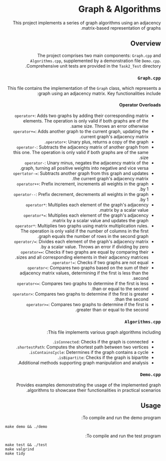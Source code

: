 <div dir="rtl" lang="he">

# Graph & Algorithms

This project implements a series of graph algorithms using an adjacency matrix-based representation of graphs.

## Overview

The project comprises two main components: `Graph.cpp` and `Algorithms.cpp`, supplemented by a demonstration file `Demo.cpp`. Comprehensive unit tests are provided in the `Task2_Test` directory.

### `Graph.cpp`

This file contains the implementation of the `Graph` class, which represents a graph using an adjacency matrix. Key functionalities include:

#### Operator Overloads

- `operator+`: Adds two graphs by adding their corresponding matrix elements. The operation is only valid if both graphs are of the same size. Throws an error otherwise.
- `operator+=`: Adds another graph to the current graph, updating the current graph's adjacency matrix.
- `operator+`: Unary plus, returns a copy of the graph.
- `operator-`: Subtracts the adjacency matrix of another graph from this one. The operation is only valid if both graphs are of the same size.
- `operator-`: Unary minus, negates the adjacency matrix of the graph, turning all positive weights into negative and vice versa.
- `opertator-=`: Subtracts another graph from this graph and updates the current graph's adjacency matrix.
- `operator++`: Prefix increment, increments all weights in the graph by 1.
- `operator--`: Prefix decrement, decrements all weights in the graph by 1.
- `operator*`: Multiplies each element of the graph's adjacency matrix by a scalar value.
- `operator*=`: Multiplies each element of the graph's adjacency matrix by a scalar value and updates the graph.
- `operator*`: Multiplies two graphs using matrix multiplication rules. The operation is only valid if the number of columns in the first graph equals the number of rows in the second graph.
- `operator/=`: Divides each element of the graph's adjacency matrix by a scalar value. Throws an error if dividing by zero.
- `operator==`: Checks if two graphs are equal by comparing their sizes and all corresponding elements in their adjacency matrices.
- `operator!=`: Checks if two graphs are not equal.
- `operator<`: Compares two graphs based on the sum of their adjacency matrix values, determining if the first is less than the second.
- `operator<=`: Compares two graphs to determine if the first is less than or equal to the second.
- `operator>`: Compares two graphs to determine if the first is greater than the second.
- `operator>=`: Compares two graphs to determine if the first is greater than or equal to the second.

### `Algorithms.cpp`

This file implements various graph algorithms including:

- `isConnected`: Checks if the graph is connected.
- `shortestPath`: Computes the shortest path between two vertices.
- `isContainsCycle`: Determines if the graph contains a cycle.
- `isBipartite`: Checks if the graph is bipartite.
- Additional methods supporting graph manipulation and analysis.

### `Demo.cpp`

Provides examples demonstrating the usage of the implemented graph algorithms to showcase their functionalities in practical scenarios.

## Usage

To compile and run the demo program:

<div dir='ltr'>
  
    make demo && ./demo
    
</div>

To compile and run the test program:

<div dir='ltr'>
  
    make test && ./test
    make valgrind
    make tidy
    
</div>



</div>
